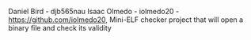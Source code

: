 Daniel Bird - djb565nau
Isaac Olmedo - iolmedo20 - https://github.com/iolmedo20, Mini-ELF checker project that will open a binary file and check its validity
